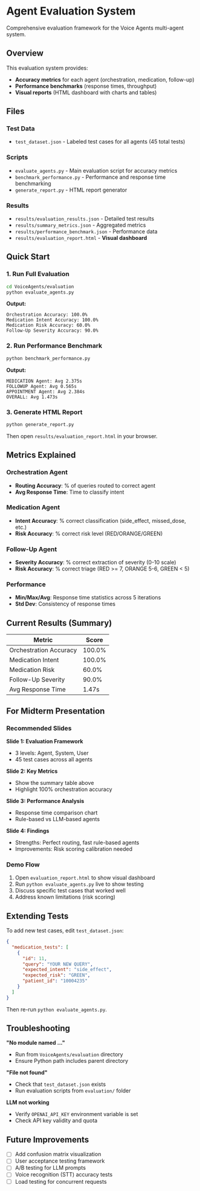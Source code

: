 # Agent Evaluation System

Comprehensive evaluation framework for the Voice Agents multi-agent system.

## Overview

This evaluation system provides:
- **Accuracy metrics** for each agent (orchestration, medication, follow-up)
- **Performance benchmarks** (response times, throughput)
- **Visual reports** (HTML dashboard with charts and tables)

## Files

### Test Data
- `test_dataset.json` - Labeled test cases for all agents (45 total tests)

### Scripts
- `evaluate_agents.py` - Main evaluation script for accuracy metrics
- `benchmark_performance.py` - Performance and response time benchmarking
- `generate_report.py` - HTML report generator

### Results
- `results/evaluation_results.json` - Detailed test results
- `results/summary_metrics.json` - Aggregated metrics
- `results/performance_benchmark.json` - Performance data
- `results/evaluation_report.html` - **Visual dashboard**

## Quick Start

### 1. Run Full Evaluation

```bash
cd VoiceAgents/evaluation
python evaluate_agents.py
```

**Output:**
```
Orchestration Accuracy: 100.0%
Medication Intent Accuracy: 100.0%
Medication Risk Accuracy: 60.0%
Follow-Up Severity Accuracy: 90.0%
```

### 2. Run Performance Benchmark

```bash
python benchmark_performance.py
```

**Output:**
```
MEDICATION Agent: Avg 2.375s
FOLLOWUP Agent: Avg 0.565s
APPOINTMENT Agent: Avg 2.384s
OVERALL: Avg 1.473s
```

### 3. Generate HTML Report

```bash
python generate_report.py
```

Then open `results/evaluation_report.html` in your browser.

## Metrics Explained

### Orchestration Agent
- **Routing Accuracy**: % of queries routed to correct agent
- **Avg Response Time**: Time to classify intent

### Medication Agent
- **Intent Accuracy**: % correct classification (side_effect, missed_dose, etc.)
- **Risk Accuracy**: % correct risk level (RED/ORANGE/GREEN)

### Follow-Up Agent
- **Severity Accuracy**: % correct extraction of severity (0-10 scale)
- **Risk Accuracy**: % correct triage (RED >= 7, ORANGE 5-6, GREEN < 5)

### Performance
- **Min/Max/Avg**: Response time statistics across 5 iterations
- **Std Dev**: Consistency of response times

## Current Results (Summary)

| Metric | Score |
|--------|-------|
| Orchestration Accuracy | 100.0% |
| Medication Intent | 100.0% |
| Medication Risk | 60.0% |
| Follow-Up Severity | 90.0% |
| Avg Response Time | 1.47s |

## For Midterm Presentation

### Recommended Slides

**Slide 1: Evaluation Framework**
- 3 levels: Agent, System, User
- 45 test cases across all agents

**Slide 2: Key Metrics**
- Show the summary table above
- Highlight 100% orchestration accuracy

**Slide 3: Performance Analysis**
- Response time comparison chart
- Rule-based vs LLM-based agents

**Slide 4: Findings**
- Strengths: Perfect routing, fast rule-based agents
- Improvements: Risk scoring calibration needed

### Demo Flow

1. Open `evaluation_report.html` to show visual dashboard
2. Run `python evaluate_agents.py` live to show testing
3. Discuss specific test cases that worked well
4. Address known limitations (risk scoring)

## Extending Tests

To add new test cases, edit `test_dataset.json`:

```json
{
  "medication_tests": [
    {
      "id": 11,
      "query": "YOUR NEW QUERY",
      "expected_intent": "side_effect",
      "expected_risk": "GREEN",
      "patient_id": "10004235"
    }
  ]
}
```

Then re-run `python evaluate_agents.py`.

## Troubleshooting

**"No module named ..."**
- Run from `VoiceAgents/evaluation` directory
- Ensure Python path includes parent directory

**"File not found"**
- Check that `test_dataset.json` exists
- Run evaluation scripts from `evaluation/` folder

**LLM not working**
- Verify `OPENAI_API_KEY` environment variable is set
- Check API key validity and quota

## Future Improvements

- [ ] Add confusion matrix visualization
- [ ] User acceptance testing framework
- [ ] A/B testing for LLM prompts
- [ ] Voice recognition (STT) accuracy tests
- [ ] Load testing for concurrent requests

